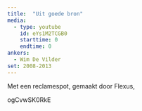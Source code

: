 ```yaml
---
title:  "Uit goede bron"
media:
  - type: youtube
    id: eYs1M2TCGB0
    starttime: 0
    endtime: 0
ankers:
  - Wim De Vilder
set: 2008-2013
---
```


Met een reclamespot, gemaakt door Flexus,

ogCvwSK0RkE
